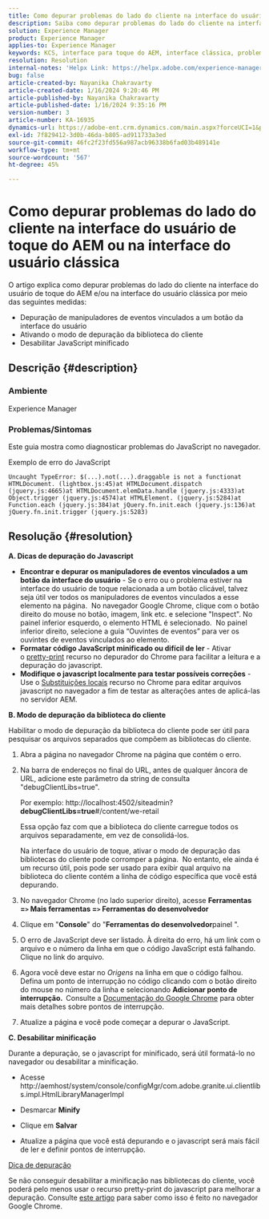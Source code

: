 ```yaml
---
title: Como depurar problemas do lado do cliente na interface do usuário de toque do AEM ou na interface do usuário clássica
description: Saiba como depurar problemas do lado do cliente na interface do usuário de toque do AEM ou na interface do usuário clássica.
solution: Experience Manager
product: Experience Manager
applies-to: Experience Manager
keywords: KCS, interface para toque do AEM, interface clássica, problemas de depuração do lado do cliente, AEM, manipuladores de eventos de depuração, modo de depuração da biblioteca do cliente
resolution: Resolution
internal-notes: 'Helpx Link: https://helpx.adobe.com/experience-manager/kb/How-to-debug-javascript-errors-in-AEM.html'
bug: false
article-created-by: Nayanika Chakravarty
article-created-date: 1/16/2024 9:20:46 PM
article-published-by: Nayanika Chakravarty
article-published-date: 1/16/2024 9:35:16 PM
version-number: 3
article-number: KA-16935
dynamics-url: https://adobe-ent.crm.dynamics.com/main.aspx?forceUCI=1&pagetype=entityrecord&etn=knowledgearticle&id=39c9ae17-b5b4-ee11-a569-6045bd0063aa
exl-id: 7f829412-3d0b-46da-b805-ad911733a3ed
source-git-commit: 46fc2f23fd556a987acb96338b6fad03b489141e
workflow-type: tm+mt
source-wordcount: '567'
ht-degree: 45%

---
```


# Como depurar problemas do lado do cliente na interface do usuário de toque do AEM ou na interface do usuário clássica


O artigo explica como depurar problemas do lado do cliente na interface do usuário de toque do AEM e/ou na interface do usuário clássica por meio das seguintes medidas:

- Depuração de manipuladores de eventos vinculados a um botão da interface do usuário
- Ativando o modo de depuração da biblioteca do cliente
- Desabilitar JavaScript minificado


## Descrição {#description}


### <b>Ambiente</b>

Experience Manager

### <b>Problemas/Sintomas</b>

Este guia mostra como diagnosticar problemas do JavaScript no navegador.

Exemplo de erro do JavaScript




```
Uncaught TypeError: $(...).not(...).draggable is not a functionat HTMLDocument. (lightbox.js:45)at HTMLDocument.dispatch (jquery.js:4665)at HTMLDocument.elemData.handle (jquery.js:4333)at Object.trigger (jquery.js:4574)at HTMLElement. (jquery.js:5284)at Function.each (jquery.js:384)at jQuery.fn.init.each (jquery.js:136)at jQuery.fn.init.trigger (jquery.js:5283)
```



## Resolução {#resolution}


<b>A. Dicas de depuração do Javascript</b>

- <b>Encontrar e depurar os manipuladores de eventos vinculados a um botão da interface do usuário</b> - Se o erro ou o problema estiver na interface do usuário de toque relacionada a um botão clicável, talvez seja útil ver todos os manipuladores de eventos vinculados a esse elemento na página.  No navegador Google Chrome, clique com o botão direito do mouse no botão, imagem, link etc. e selecione &quot;Inspect&quot;. No painel inferior esquerdo, o elemento HTML é selecionado.  No painel inferior direito, selecione a guia “Ouvintes de eventos” para ver os ouvintes de eventos vinculados ao elemento.
- <b>Formatar código JavaScript minificado ou difícil de ler</b> - Ativar o [pretty-print](https://developers.google.com/web/tools/chrome-devtools/javascript/pretty-print) recurso no depurador do Chrome para facilitar a leitura e a depuração do javascript.
- <b>Modifique o javascript localmente para testar possíveis correções</b> - Use o [Substituições locais](https://developers.google.com/web/updates/2018/01/devtools#overrides) recurso no Chrome para editar arquivos javascript no navegador a fim de testar as alterações antes de aplicá-las no servidor AEM.


<b>B. Modo de depuração da biblioteca do cliente</b>

Habilitar o modo de depuração da biblioteca do cliente pode ser útil para pesquisar os arquivos separados que compõem as bibliotecas do cliente.

1. Abra a página no navegador Chrome na página que contém o erro.
2. Na barra de endereços no final do URL, antes de qualquer âncora de URL, adicione este parâmetro da string de consulta &quot;debugClientLibs=true&quot;.

   Por exemplo: http://localhost:4502/siteadmin?<b>debugClientLibs=true</b>#/content/we-retail

   Essa opção faz com que a biblioteca do cliente carregue todos os arquivos separadamente, em vez de consolidá-los.

   Na interface do usuário de toque, ativar o modo de depuração das bibliotecas do cliente pode corromper a página.  No entanto, ele ainda é um recurso útil, pois pode ser usado para exibir qual arquivo na biblioteca do cliente contém a linha de código específica que você está depurando.
3. No navegador Chrome (no lado superior direito), acesse <b>Ferramentas =`>` Mais ferramentas =`>` Ferramentas do desenvolvedor</b>
4. Clique em &quot;<b>Console</b>&quot; do &quot;<b>Ferramentas do desenvolvedor</b>painel &quot;.
5. O erro de JavaScript deve ser listado. À direita do erro, há um link com o arquivo e o número da linha em que o código JavaScript está falhando. Clique no link do arquivo.
6. Agora você deve estar no *Origens* na linha em que o código falhou. Defina um ponto de interrupção no código clicando com o botão direito do mouse no número da linha e selecionando <b>Adicionar ponto de interrupção.  </b>Consulte a [Documentação do Google Chrome](https://developers.google.com/web/tools/chrome-devtools/javascript/breakpoints) para obter mais detalhes sobre pontos de interrupção.
7. Atualize a página e você pode começar a depurar o JavaScript.


<b>C. Desabilitar minificação</b>

Durante a depuração, se o javascript for minificado, será útil formatá-lo no navegador ou desabilitar a minificação.

- Acesse http://aemhost/system/console/configMgr/com.adobe.granite.ui.clientlibs.impl.HtmlLibraryManagerImpl


- Desmarcar <b>Minify</b>


- Clique em <b>Salvar</b>


- Atualize a página que você está depurando e o javascript será mais fácil de ler e definir pontos de interrupção.


<u>Dica de depuração</u>

Se não conseguir desabilitar a minificação nas bibliotecas do cliente, você poderá pelo menos usar o recurso pretty-print do javascript para melhorar a depuração. Consulte [este artigo](https://developers.google.com/web/tools/chrome-devtools/javascript/pretty-print) para saber como isso é feito no navegador Google Chrome.
